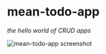 mean-todo-app
=============
*the hello world of CRUD apps*

![mean-todo-app screenshot](http://i.imgur.com/oMRq7l5.jpg)

